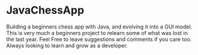 # JavaChessApp

Building a beginners chess app with Java, and evolving it into a GUI model. This is very much a beginners project to relearn some of what was lost in the last year.
Feel Free to leave suggestions and comments if you care too. Always looking to learn and grow as a developer.
